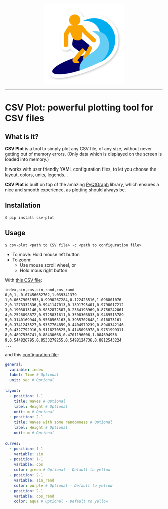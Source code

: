 <div align="center">
  <img src="https://github.com/nalepae/csv-plot/blob/master/csv_plot/assets/icon-256.png"><br>
</div>

----------------
# CSV Plot: powerful plotting tool for CSV files

## What is it?
**CSV Plot** is a tool to simply plot any CSV file, of any size, without never getting out of memory errors.
(Only data which is displayed on the screen is loaded into memory.)

It works with user friendly YAML configuration files, to let you choose the layout, colors, units, legends...

**CSV Plot** is built on top of the amazing [PyQtGraph](https://www.pyqtgraph.org/) library, which ensures a nice and smooth experience, as plotting should always be.

## Installation
```
$ pip install csv-plot
```

## Usage
```
$ csv-plot <path to CSV file> -c <path to configuration file>
```

- To move: Hold mouse left button
- To zoom:
  - Use mouse scroll wheel, or
  - Hold mous right button

With [this CSV file](https://github.com/nalepae/csv-plot/blob/master/docs/example_file.csv):
```
index,sin,cos,sin_rand,cos_rand
0,0,1,-0.07456652762,1.039341379
1,0.06379051953,0.9990267284,0.122423516,1.098801076
2,0.1273332336,0.9941147013,0.1391795401,0.9790017212
3,0.1903813146,0.9852872507,0.2364198969,0.8756242061
4,0.2526898872,0.9725831611,0.3508306833,0.9489513789
5,0.3140169944,0.9560565163,0.3985702648,1.018873161
6,0.3741245527,0.9357764859,0.4404979239,0.8948342146
7,0.4327792916,0.9118270525,0.4145093978,0.9751999311
8,0.4897536741,0.88430668,0.4701196006,1.004694956
9,0.544826795,0.8533279255,0.5498124736,0.8812543224
...
```
and this [configuration file](https://github.com/nalepae/csv-plot/blob/master/docs/example_file.csv):
```YAML
general:
  variable: index
  label: Time # Optional
  unit: sec # Optional

layout:
  - position: 1-1
    title: Waves # Optional
    label: Height # Optional
    unit: m # Optional
  - position: 2-1
    title: Waves with some randomness # Optional
    label: Height # Optional
    unit: m # Optional

curves:
  - position: 1-1
    variable: sin
  - position: 1-1
    variable: cos
    color: green # Optional - Default to yellow
  - position: 2-1
    variable: sin_rand
    color: purple # Optional - Default to yellow
  - position: 2-1
    variable: cos_rand
    color: aqua # Optional - Default to yellow

```
